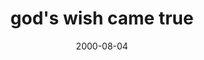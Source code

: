 ---
layout: base.njk
title : 'god&#39;s wish came true' 
view_title : 'god&#39;s wish came true' 
year : '2000' 
date : '2000-08-04' 
img_file : '/drawing/bemyself.png' 
html_file : 'godswish' 
next_html : 'lovedme.html' 
year_order : '498' 
permalink : "title/{{html_file}}.html"
---